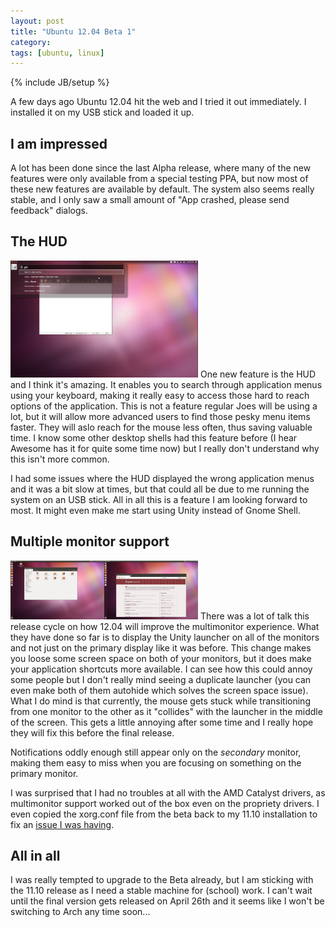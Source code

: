 ```yaml
---
layout: post
title: "Ubuntu 12.04 Beta 1"
category: 
tags: [ubuntu, linux]
---
```

{% include JB/setup %}

A few days ago Ubuntu 12.04 hit the web and I tried it out immediately. I installed it on my USB stick and loaded it up. 

I am impressed
--------------

A lot has been done since the last Alpha release, where many of the new features were only available from a special testing PPA, but now most of these new features are available by default. The system also seems really stable, and I only saw a small amount of "App crashed, please send feedback" dialogs.

The HUD
-------
<a href="/assets/pics/ubuntu-12-04-beta-1.png"><img class="txt-img" src="/assets/pics/ubuntu-12-04-beta-1.png"  width="300" alt="HUD" /></a>
One new feature is the HUD and I think it's amazing. It enables you to search through application menus using your keyboard, making it really easy to access those hard to reach options of the application. This is not a feature regular Joes will be using a lot, but it will allow more advanced users to find those pesky menu items faster. They will aslo reach for the mouse less often, thus saving valuable time. I know some other desktop shells had this feature before (I hear Awesome has it for quite some time now) but I really don't understand why this isn't more common. 

I had some issues where the HUD displayed the wrong application menus and it was a bit slow at times, but that could all be due to me running the system on an USB stick. All in all this is a feature I am looking forward to most. It might even make me start using Unity instead of Gnome Shell.

Multiple monitor support
------------------------
<a href="/assets/pics/ubuntu-12-04-beta-2.png"><img class="txt-img" src="/assets/pics/ubuntu-12-04-beta-2.png"  width="300" alt="HUD" /></a>
There was a lot of talk this release cycle on how 12.04 will improve the multimonitor experience. What they have done so far is to display the Unity launcher on all of the monitors and not just on the primary display like it was before. This change makes you loose some screen space on both of your monitors, but it does make your application shortcuts more available. I can see how this could annoy some people but I don't really mind seeing a duplicate launcher (you can even make both of them autohide which solves the screen space issue). What I do mind is that currently, the mouse gets stuck while transitioning from one monitor to the other as it "collides" with the launcher in the middle of the screen. This gets a little annoying after some time and I really hope they will fix this before the final release.

Notifications oddly enough still appear only on the *secondary* monitor, making them easy to miss when you are focusing on something on the primary monitor. 

I was surprised that I had no troubles at all with the AMD Catalyst drivers, as multimonitor support worked out of the box even on the propriety drivers. I even copied the xorg.conf file from the beta back to my 11.10 installation to fix an [issue I was having](/the-amd-linux-drivers/).

All in all
----------

I was really tempted to upgrade to the Beta already, but I am sticking with the 11.10 release as I need a stable machine for (school) work. I can't wait until the final version gets released on April 26th and it seems like I won't be switching to Arch any time soon...
